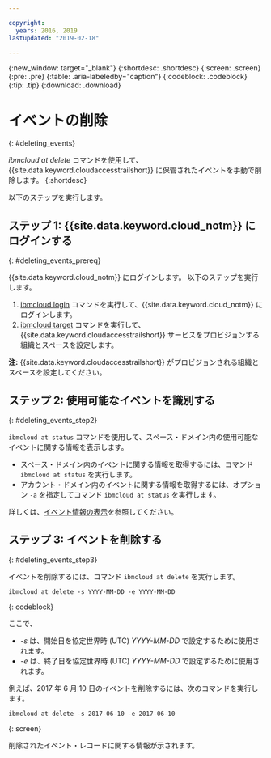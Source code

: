 ```yaml
---

copyright:
  years: 2016, 2019
lastupdated: "2019-02-18"

---
```


{:new_window: target="_blank"}
{:shortdesc: .shortdesc}
{:screen: .screen}
{:pre: .pre}
{:table: .aria-labeledby="caption"}
{:codeblock: .codeblock}
{:tip: .tip}
{:download: .download}


# イベントの削除
{: #deleting_events}

*ibmcloud at delete* コマンドを使用して、{{site.data.keyword.cloudaccesstrailshort}} に保管されたイベントを手動で削除します。
{:shortdesc}

以下のステップを実行します。

## ステップ 1: {{site.data.keyword.cloud_notm}} にログインする
{: #deleting_events_prereq}

{{site.data.keyword.cloud_notm}} にログインします。 以下のステップを実行します。

1. [ibmcloud login](/docs/cli/reference/ibmcloud/bx_cli.html#ibmcloud_login) コマンドを実行して、{{site.data.keyword.cloud_notm}} にログインします。
2. [ibmcloud target](/docs/cli/reference/ibmcloud/bx_cli.html#ibmcloud_target) コマンドを実行して、{{site.data.keyword.cloudaccesstrailshort}} サービスをプロビジョンする組織とスペースを設定します。

**注:** {{site.data.keyword.cloudaccesstrailshort}} がプロビジョンされる組織とスペースを設定してください。

## ステップ 2: 使用可能なイベントを識別する
{: #deleting_events_step2}

`ibmcloud at status` コマンドを使用して、スペース・ドメイン内の使用可能なイベントに関する情報を表示します。

* スペース・ドメイン内のイベントに関する情報を取得するには、コマンド `ibmcloud at status` を実行します。
* アカウント・ドメイン内のイベントに関する情報を取得するには、オプション `-a` を指定してコマンド `ibmcloud at status` を実行します。

詳しくは、[イベント情報の表示](/docs/services/cloud-activity-tracker/how-to/viewing_event_information.html#viewing_event_status)を参照してください。
	
  
## ステップ 3: イベントを削除する
{: #deleting_events_step3}
	
イベントを削除するには、コマンド `ibmcloud at delete` を実行します。

```
ibmcloud at delete -s YYYY-MM-DD -e YYYY-MM-DD 
```
{: codeblock}
    
ここで、

* *-s* は、開始日を協定世界時 (UTC) *YYYY-MM-DD* で設定するために使用されます。
* *-e* は、終了日を協定世界時 (UTC) *YYYY-MM-DD* で設定するために使用されます。

例えば、2017 年 6 月 10 日のイベントを削除するには、次のコマンドを実行します。

```
ibmcloud at delete -s 2017-06-10 -e 2017-06-10
```
{: screen}

削除されたイベント・レコードに関する情報が示されます。










